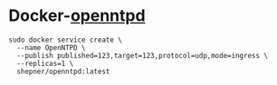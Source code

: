 # Docker-[openntpd](http://www.openntpd.org)

``` shell
sudo docker service create \
  --name OpenNTPD \
  --publish published=123,target=123,protocol=udp,mode=ingress \
  --replicas=1 \
  shepner/openntpd:latest
  ```
  
